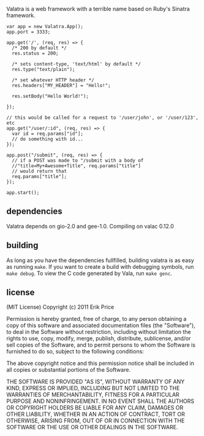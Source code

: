 Valatra is a web framework with a terrible name based on Ruby's Sinatra
framework.

```vala
var app = new Valatra.App();
app.port = 3333;

app.get('/', (req, res) => {
  /* 200 by default */
  res.status = 200;

  /* sets content-type, 'text/html' by default */
  res.type("text/plain");

  /* set whatever HTTP header */
  res.headers["MY_HEADER"] = "Hello!";

  res.setBody("Hello World!");

});

// this would be called for a request to '/user/john', or '/user/123', etc
app.get("/user/:id", (req, res) => {
  var id = req.params["id"];
  // do something with id...
});

app.post("/submit", (req, res) => {
  // if a POST was made to "/submit with a body of
  //"title=My+Awesome+Title", req.params["title"]
  // would return that
  req.params["title"];
});

app.start();
```


## dependencies
Valatra depends on gio-2.0 and gee-1.0. Compiling on valac 0.12.0

## building
As long as you have the dependencies fullfilled, building valatra is as easy as
running `make`. If you want to create a build with debugging symbols, run
`make debug`. To view the C code generated by Vala, run `make genc`.


## license
(MIT License)
Copyright (c) 2011 Erik Price

Permission is hereby granted, free of charge, to any person obtaining a copy of this software and associated documentation files (the "Software"), to deal in the Software without restriction, including without limitation the rights to use, copy, modify, merge, publish, distribute, sublicense, and/or sell copies of the Software, and to permit persons to whom the Software is furnished to do so, subject to the following conditions:

The above copyright notice and this permission notice shall be included in all copies or substantial portions of the Software.

THE SOFTWARE IS PROVIDED "AS IS", WITHOUT WARRANTY OF ANY KIND, EXPRESS OR IMPLIED, INCLUDING BUT NOT LIMITED TO THE WARRANTIES OF MERCHANTABILITY, FITNESS FOR A PARTICULAR PURPOSE AND NONINFRINGEMENT. IN NO EVENT SHALL THE AUTHORS OR COPYRIGHT HOLDERS BE LIABLE FOR ANY CLAIM, DAMAGES OR OTHER LIABILITY, WHETHER IN AN ACTION OF CONTRACT, TORT OR OTHERWISE, ARISING FROM, OUT OF OR IN CONNECTION WITH THE SOFTWARE OR THE USE OR OTHER DEALINGS IN THE SOFTWARE.

